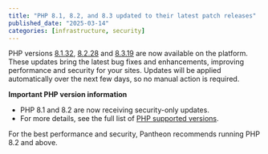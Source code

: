 ```yaml
---
title: "PHP 8.1, 8.2, and 8.3 updated to their latest patch releases"
published_date: "2025-03-14"
categories: [infrastructure, security]
---
```

PHP versions [8.1.32](https://www.php.net/ChangeLog-8.php#8.1.32), [8.2.28](https://www.php.net/ChangeLog-8.php#8.2.28) and [8.3.19](https://www.php.net/ChangeLog-8.php#8.3.19) are now available on the platform. These updates bring the latest bug fixes and enhancements, improving performance and security for your sites. Updates will be applied automatically over the next few days, so no manual action is required.

**Important PHP version information**

* PHP 8.1 and 8.2 are now receiving security-only updates. 
* For more details, see the full list of [PHP supported versions](https://www.php.net/supported-versions.php).

For the best performance and security, Pantheon recommends running PHP 8.2 and above.
